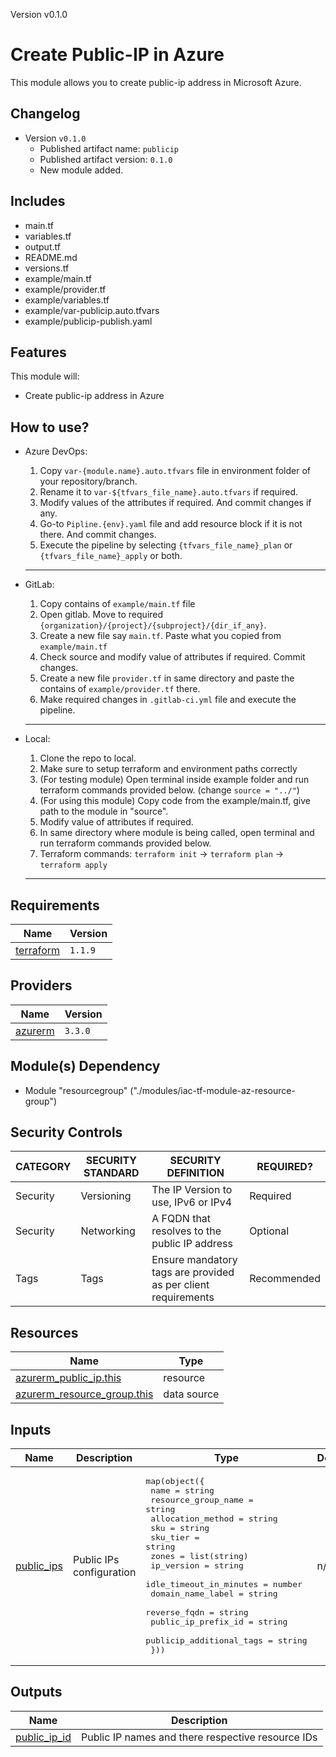Version v0.1.0
<!-- BEGIN_TF_DOCS -->
# Create Public-IP in Azure
This module allows you to create public-ip address in Microsoft Azure.

## Changelog

-   Version `v0.1.0`
    * Published artifact name: `publicip` 
    * Published artifact version: `0.1.0`
    * New module added.

## Includes

* main.tf
* variables.tf
* output.tf
* README.md
* versions.tf
* example/main.tf
* example/provider.tf
* example/variables.tf
* example/var-publicip.auto.tfvars
* example/publicip-publish.yaml

## Features

This module will:
* Create public-ip address in Azure

## How to use?
* Azure DevOps:
    1. Copy `var-{module.name}.auto.tfvars` file in environment folder of your repository/branch. 
    2. Rename it to `var-${tfvars_file_name}.auto.tfvars` if required.
    3. Modify values of the attributes if required. And commit changes if any.
    4. Go-to `Pipline.{env}.yaml` file and add resource block if it is not there. And commit changes.
    5. Execute the pipeline by selecting `{tfvars_file_name}_plan` or `{tfvars_file_name}_apply` or both.
    
    ---

* GitLab:
    1. Copy contains of `example/main.tf` file
    2. Open gitlab. Move to required `{organization}/{project}/{subproject}/{dir_if_any}`.
    3. Create a new file say `main.tf`. Paste what you copied from `example/main.tf`
    4. Check source and modify value of attributes if required. Commit changes.
    5. Create a new file `provider.tf` in same directory and paste the contains of `example/provider.tf` there.
    6. Make required changes in `.gitlab-ci.yml` file and execute the pipeline.
    
    ---

* Local:
    1. Clone the repo to local.
    2. Make sure to setup terraform and environment paths correctly
    3. (For testing module) Open terminal inside example folder and run terraform commands provided below. (change `source = "../"`)
    4. (For using this module) Copy code from the example/main.tf, give path to the module in "source".
    6. Modify value of attributes if required.
    5. In same directory where module is being called, open terminal and run terraform commands provided below.
    6. Terraform commands: `terraform init` -> `terraform plan` -> `terraform apply`

    ---

## Requirements

| Name | Version |
|------|---------|
| <a name="requirement_terraform"></a> [terraform](#requirement\_terraform) | `1.1.9` |

## Providers

| Name | Version |
|------|---------|
| <a name="provider_azurerm"></a> [azurerm](#provider\_azurerm) | `3.3.0`|


## Module(s) Dependency

* Module "resourcegroup" ("./modules/iac-tf-module-az-resource-group")

## Security Controls

| CATEGORY | SECURITY STANDARD | SECURITY DEFINITION                                           | REQUIRED?   |
| -------- | ----------------- | ------------------------------------------------------------- | ----------- |
| Security | Versioning        | The IP Version to use, IPv6 or IPv4                           | Required    |
| Security | Networking        | A FQDN that resolves to the public IP address | Optional  |
| Tags     | Tags              | Ensure mandatory tags are provided as per client requirements | Recommended |

## Resources

| Name | Type |
|------|------|
| [azurerm_public_ip.this](https://registry.terraform.io/providers/hashicorp/azurerm/3.3.0/docs/resources/public_ip) | resource |
| [azurerm_resource_group.this](https://registry.terraform.io/providers/hashicorp/azurerm/3.3.0/docs/data-sources/resource_group) | data source |

## Inputs

| Name | Description | Type | Default | Required |
|------|-------------|------|---------|:--------:|
| <a name="input_public_ips"></a> [public\_ips](#input\_public\_ips) | Public IPs configuration | <pre>map(object({<br>    name                     = string<br>    resource_group_name      = string<br>    allocation_method        = string<br>    sku                      = string<br>    sku_tier                 = string<br>    zones                    = list(string)<br>    ip_version               = string<br>    idle_timeout_in_minutes  = number<br>    domain_name_label        = string<br>    reverse_fqdn             = string<br>    public_ip_prefix_id      = string<br>    publicip_additional_tags = string<br>  }))</pre> | n/a | yes |

## Outputs

| Name | Description |
|------|-------------|
| <a name="output_public_ip_id"></a> [public\_ip\_id](#output\_public\_ip\_id) | Public IP names and there respective resource IDs |
<!-- END_TF_DOCS -->
